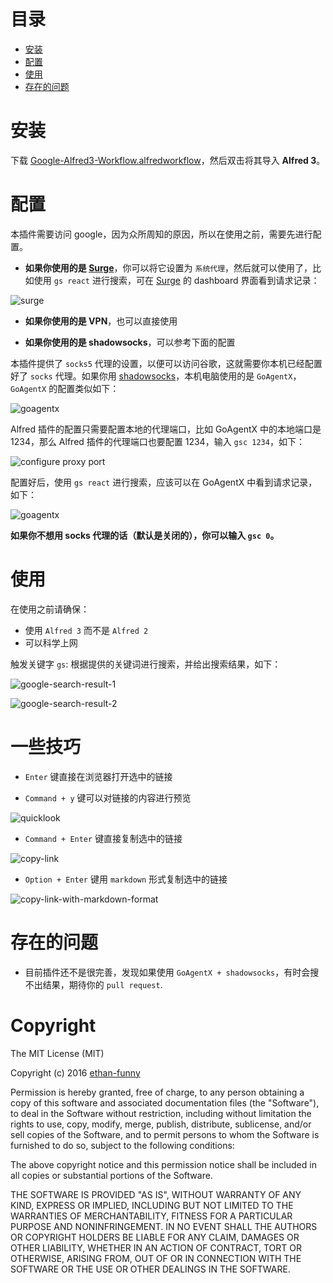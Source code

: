 目录
===

* [安装](#安装)
* [配置](#配置)
* [使用](#使用)
* [存在的问题](#存在的问题)


# 安装

下载 [Google-Alfred3-Workflow.alfredworkflow](https://github.com/ethan-funny/Google-Alfred3-Workflow/raw/master/Google-Alfred3-Workflow.alfredworkflow)，然后双击将其导入 **Alfred 3**。

# 配置

本插件需要访问 google，因为众所周知的原因，所以在使用之前，需要先进行配置。

- **如果你使用的是 [Surge](http://nssurge.com/)**，你可以将它设置为 `系统代理`，然后就可以使用了，比如使用 `gs react` 进行搜索，可在 [Surge](http://nssurge.com/) 的 dashboard 界面看到请求记录：

![surge](http://i.imgur.com/aPPeWq1.png)

- **如果你使用的是 VPN**，也可以直接使用

- **如果你使用的是 shadowsocks**，可以参考下面的配置

本插件提供了 `socks5` 代理的设置，以便可以访问谷歌，这就需要你本机已经配置好了 `socks` 代理。如果你用 [shadowsocks](https://shadowsocks.com/)，本机电脑使用的是 `GoAgentX`，`GoAgentX` 的配置类似如下：

![goagentx](http://7xiht5.com1.z0.glb.clouddn.com/goagentx.png-ab)

Alfred 插件的配置只需要配置本地的代理端口，比如 GoAgentX 中的本地端口是 1234，那么 Alfred 插件的代理端口也要配置 1234，输入 `gsc 1234`，如下：

![configure proxy port](https://raw.github.com/ethan-funny/Google-Alfred3-Workflow/master/screenshots/config-proxy-port.png)

配置好后，使用 `gs react` 进行搜索，应该可以在 GoAgentX 中看到请求记录，如下：

![goagentx](http://i.imgur.com/qmSXmOb.png)

**如果你不想用 socks 代理的话（默认是关闭的），你可以输入 `gsc 0`。**

# 使用

在使用之前请确保：

- 使用 `Alfred 3` 而不是 `Alfred 2`
- 可以科学上网

触发关键字 `gs`: 根据提供的关键词进行搜索，并给出搜索结果，如下：

![google-search-result-1](https://raw.github.com/ethan-funny/Google-Alfred3-Workflow/master/screenshots/google-search-1.png)

![google-search-result-2](https://raw.github.com/ethan-funny/Google-Alfred3-Workflow/master/screenshots/google-search-2.png)

# 一些技巧

- `Enter` 键直接在浏览器打开选中的链接

- `Command + y` 键可以对链接的内容进行预览

![quicklook](https://raw.github.com/ethan-funny/Google-Alfred3-Workflow/master/screenshots/quicklook.png)

- `Command + Enter` 键直接复制选中的链接

![copy-link](https://raw.github.com/ethan-funny/Google-Alfred3-Workflow/master/screenshots/copy-link.png)

- `Option + Enter` 键用 `markdown` 形式复制选中的链接

![copy-link-with-markdown-format](https://raw.github.com/ethan-funny/Google-Alfred3-Workflow/master/screenshots/copy-link-with-markdown-format.png)


# 存在的问题

- 目前插件还不是很完善，发现如果使用 `GoAgentX + shadowsocks`，有时会搜不出结果，期待你的 `pull request`.


# Copyright

The MIT License (MIT)

Copyright (c) 2016 [ethan-funny](https://github.com/ethan-funny)

Permission is hereby granted, free of charge, to any person obtaining a copy of this software and associated documentation files (the "Software"), to deal in the Software without restriction, including without limitation the rights to use, copy, modify, merge, publish, distribute, sublicense, and/or sell copies of the Software, and to permit persons to whom the Software is furnished to do so, subject to the following conditions:

The above copyright notice and this permission notice shall be included in all copies or substantial portions of the Software.

THE SOFTWARE IS PROVIDED "AS IS", WITHOUT WARRANTY OF ANY KIND, EXPRESS OR IMPLIED, INCLUDING BUT NOT LIMITED TO THE WARRANTIES OF MERCHANTABILITY, FITNESS FOR A PARTICULAR PURPOSE AND NONINFRINGEMENT. IN NO EVENT SHALL THE AUTHORS OR COPYRIGHT HOLDERS BE LIABLE FOR ANY CLAIM, DAMAGES OR OTHER LIABILITY, WHETHER IN AN ACTION OF CONTRACT, TORT OR OTHERWISE, ARISING FROM, OUT OF OR IN CONNECTION WITH THE SOFTWARE OR THE USE OR OTHER DEALINGS IN THE SOFTWARE.


